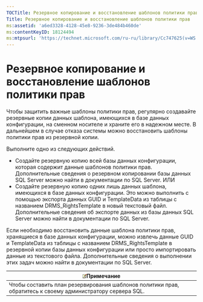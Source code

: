 ```yaml
---
TOCTitle: Резервное копирование и восстановление шаблонов политики прав
Title: Резервное копирование и восстановление шаблонов политики прав
ms:assetid: 'a6ed3328-4128-45e8-9236-3de484b460de'
ms:contentKeyID: 18124494
ms:mtpsurl: 'https://technet.microsoft.com/ru-ru/library/Cc747625(v=WS.10)'
---
```


Резервное копирование и восстановление шаблонов политики прав
=============================================================

Чтобы защитить важные шаблоны политики прав, регулярно создавайте резервные копии данных шаблона, имеющихся в базе данных конфигурации, на сменном носителе и храните его в надежном месте. В дальнейшем в случае отказа системы можно восстановить шаблоны политики прав из резервной копии.

Выполните одно из следующих действий.

-   Создайте резервную копию всей базы данных конфигурации, которая содержит данные шаблонов политики прав. Дополнительные сведения о резервном копировании базы данных SQL Server можно найти в документации по SQL Server.
    ИЛИ
-   Создайте резервную копию одних лишь данных шаблона, имеющихся в базе данных конфигурации. Это можно выполнить с помощью экспорта данных GUID и TemplateData из таблицы с названием DRMS\_RightsTemplate в новый текстовый файл. Дополнительные сведения об экспорте данных из базы данных SQL Server можно найти в документации по SQL Server.

Если необходимо восстановить данные шаблона политики прав, хранящиеся в базе данных конфигурации, можно извлечь данные GUID и TemplateData из таблицы с названием DRMS\_RightsTemplate в резервной копии базы данных конфигурации или просто импортировать данные из текстового файла. Дополнительные сведения о выполнении этих задач можно найти в документации по SQL Server.

| ![](/security-updates/images/Cc747625.note(WS.10).gif)Примечание                                 |
|-------------------------------------------------------------------------------------------------------------|
| Чтобы составить план резервирования шаблонов политики прав, обратитесь к своему администратору сервера SQL. |
